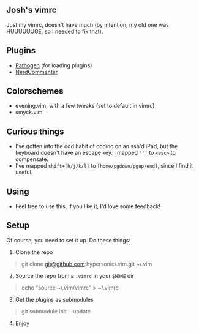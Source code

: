 Josh's vimrc
------------

Just my vimrc, doesn't have much (by intention, my old one was HUUUUUUGE, so I needed to fix that).

Plugins
-------
- [Pathogen](https://github.com/tpope/vim-pathogen) (for loading plugins)
- [NerdCommenter](https://github.com/scrooloose/nerdcommenter)

Colorschemes
------------
- evening.vim, with a few tweaks (set to default in vimrc)
- smyck.vim

Curious things
--------------
- I've gotten into the odd habit of coding on an ssh'd iPad, but the keyboard doesn't have an escape key. I mapped `'''` to `<esc>` to compensate.
- I've mapped `shift+[h/j/k/l]` to `[home/pgdown/pgup/end]`, since I find it useful.

Using
-----
- Feel free to use this, if you like it, I'd love some feedback!

Setup
-----
Of course, you need to set it up.
Do these things:

1. Clone the repo
> git clone git@github.com:hypersonic/.vim.git ~/.vim

2. Source the repo from a `.vimrc` in your `$HOME` dir
> echo "source ~/.vim/vimrc" > ~/.vimrc

3. Get the plugins as submodules
> git submodule init --update

4. Enjoy

